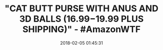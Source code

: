 ---
title: >-
  "CAT BUTT PURSE WITH ANUS AND 3D BALLS ($16.99-$19.99 PLUS SHIPPING)" -
  #AmazonWTF
name: Cute Cat Butt Tail Plush Shoulder Bags Purse
date: '2018-02-05 01:45:31'
buy_now: >-
  https://www.amazon.com/Cute-Butt-Plush-Shoulder-Purse/dp/B073WR6NRK?psc=1&SubscriptionId=AKIAIA5RBQIWQVTCUEUQ&tag=coldcutdeals-20&linkCode=xm2&camp=2025&creative=165953&creativeASIN=B073WR6NRK
description_markdown: |+
  Cute Cat Butt Tail Plush Shoulder Bags Purse

    - Size: about 17 * 21 CM

    - Made of soft plush

    - Funny Cat Butt Plush Shoulder Bag

    - Three colors are available

    - Best choice for cat lovers

tweet_id_str: '960328500648529920'
price: $10.95
you_save: ''
asin: B073WR6NRK
image: 'https://images-na.ssl-images-amazon.com/images/I/41FOKhr7pxL.jpg'

---